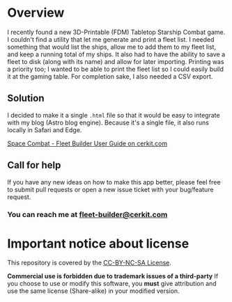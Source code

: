 # Overview
I recently found a new 3D-Printable (FDM) Tabletop Starship Combat game. I couldn't find a utility that let me generate and print a fleet list. 
I needed something that would list the ships, allow me to add them to my fleet list, and keep a running total of my ships. 
It also had to have the ability to save a fleet to disk (along with its name) and allow for later importing. Printing was a priority too; I wanted
to be able to print the fleet list so I could easily build it at the gaming table. For completion sake, I also needed a CSV export.

## Solution
I decided to make it a single `.html` file so that it would be easy to integrate with my blog (Astro blog engine). 
Because it's a single file, it also runs locally in Safari and Edge.

[Space Combat - Fleet Builder User Guide on cerkit.com](https://cerkit.com/fleet-builder-guide/)

## Call for help
If you have any new ideas on how to make this app better, please feel free to submit pull requests or open a new issue ticket with your bug/feature request.

### You can reach me at <a href="mailto:fleet-builder@cerkit.com">fleet-builder@cerkit.com</a>

# Important notice about license

This repository is covered by the [CC-BY-NC-SA License](https://github.com/cerkit/Starship-Fleet-Builder-App/blob/main/LICENSE).

**Commercial use is forbidden due to trademark issues of a third-party**
If you choose to use or modify this software, you **must** give attribution and use the same license (Share-alike) in your modified version.
